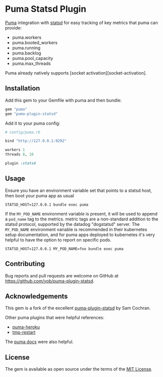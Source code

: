 # Puma Statsd Plugin

[Puma][puma] integration with [statsd](statsd) for easy tracking of key metrics
that puma can provide:

* puma.workers
* puma.booted_workers
* puma.running
* puma.backlog
* puma.pool_capacity
* puma.max_threads

Puma already natively supports [socket activation][socket-activation].

  [puma]: https://github.com/puma/puma
  [statsd]: https://github.com/etsy/statsd

## Installation

Add this gem to your Gemfile with puma and then bundle:

```ruby
gem "puma"
gem "puma-plugin-statsd"
```

Add it to your puma config:

```ruby
# config/puma.rb

bind "http://127.0.0.1:9292"

workers 1
threads 8, 16

plugin :statsd
```

## Usage

Ensure you have an environment variable set that points to a statsd host, then boot your puma app as usual

```
STATSD_HOST=127.0.0.1 bundle exec puma
```

If the `MY_POD_NAME` environment variable is present, it will be used to append
a `pod_name` tag to the metrics. metric tags are a non-standard addition to the
statsd protocol, supported by the datadog "dogstatsd" server. The `MY_POD_NAME`
environment variable is recommended in their kubernetes setup documentation,
and for puma apps deployed to kubernetes it's very helpful to have the option
to report on specific pods.

```
STATSD_HOST=127.0.0.1 MY_POD_NAME=foo bundle exec puma
```

## Contributing

Bug reports and pull requests are welcome on GitHub at
https://github.com/yob/puma-plugin-statsd.

## Acknowledgements

This gem is a fork of the excellent [puma-plugin-statsd][puma-plugin-statsd] by
Sam Cochran.

  [puma-plugin-statsd]: https://github.com/sj26/puma-plugin-systemd

Other puma plugins that were helpful references:

* [puma-heroku](https://github.com/evanphx/puma-heroku)
* [tmp-restart](https://github.com/puma/puma/blob/master/lib/puma/plugin/tmp_restart.rb)

The [puma docs](https://github.com/puma/puma/blob/master/docs/plugins.md) were also helpful.

## License

The gem is available as open source under the terms of the [MIT License][license].

  [license]: http://opensource.org/licenses/MIT

